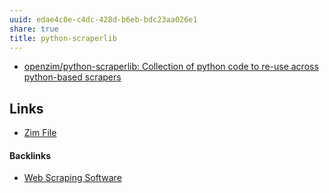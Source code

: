 ```yaml
---
uuid: edae4c0e-c4dc-428d-b6eb-bdc23aa026e1
share: true
title: python-scraperlib
---
```

* [openzim/python-scraperlib: Collection of python code to re-use across python-based scrapers](https://github.com/openzim/python-scraperlib)

## Links

* [Zim File](../c5b40f81-61d3-4f4b-8178-edc8298be793)

#### Backlinks

* [Web Scraping Software](/9420cd7b-6e32-4285-b7cf-d9eb611020db)